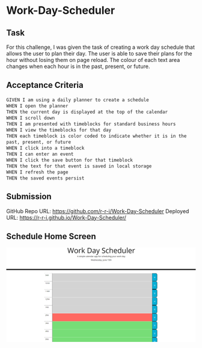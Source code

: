 # Work-Day-Scheduler

## Task

For this challenge, I was given the task of creating a work day schedule that allows the user to plan their day. The user is able to save their plans for the hour without losing them on page reload. The colour of each text area changes when each hour is in the past, present, or future.

## Acceptance Criteria

```
GIVEN I am using a daily planner to create a schedule
WHEN I open the planner
THEN the current day is displayed at the top of the calendar
WHEN I scroll down
THEN I am presented with timeblocks for standard business hours
WHEN I view the timeblocks for that day
THEN each timeblock is color coded to indicate whether it is in the past, present, or future
WHEN I click into a timeblock
THEN I can enter an event
WHEN I click the save button for that timeblock
THEN the text for that event is saved in local storage
WHEN I refresh the page
THEN the saved events persist
```

## Submission

GitHub Repo URL: https://github.com/r-r-i/Work-Day-Scheduler  Deployed URL: https://r-r-i.github.io/Work-Day-Scheduler/

## Schedule Home Screen

![schedule home screen](assets/images/work-day-schedule.png)